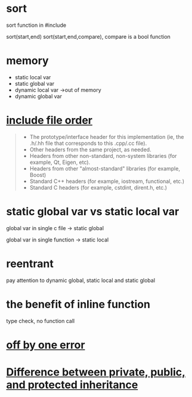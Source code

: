 # sort

sort function in #include<algorithm>

sort(start,end)
sort(start,end,compare), compare is a bool function

# memory

+ static local var
+ static global var
+ dynamic local var ->out of memory
+ dynamic global var

# [include file order](https://stackoverflow.com/questions/2762568/c-c-include-header-file-order)

> + The prototype/interface header for this implementation (ie, the .h/.hh file that corresponds to this .cpp/.cc file).
> + Other headers from the same project, as needed.
> + Headers from other non-standard, non-system libraries (for example, Qt, Eigen, etc).
> + Headers from other "almost-standard" libraries (for example, Boost)
> + Standard C++ headers (for example, iostream, functional, etc.)
> + Standard C headers (for example, cstdint, dirent.h, etc.)

# static global var vs static local var

global var in single c file -> static global

global var in single function -> static local

# reentrant

pay attention to dynamic global, static local and static global

# the benefit of inline function

type check, no function call

# [off by one error](https://stackoverflow.com/questions/2939869/what-is-an-off-by-one-error-and-how-do-i-fix-it)

# [Difference between private, public, and protected inheritance](https://stackoverflow.com/questions/860339/difference-between-private-public-and-protected-inheritance/1372858#1372858)



